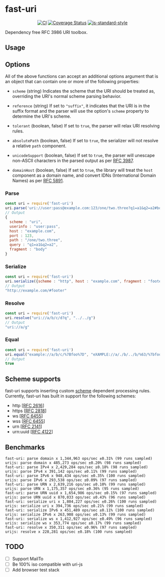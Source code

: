 # fast-uri

<div align="center">

[![CI](https://github.com/fastify/fastify/workflows/ci/badge.svg)](https://github.com/fastify/fast-uri/actions/workflows/ci.yml)
[![Coverage Status](https://coveralls.io/repos/github/fastify/fast-uri/badge.svg?branch=add_coveralls)](https://coveralls.io/github/fastify/fast-uri?branch=main)
[![js-standard-style](https://img.shields.io/badge/code%20style-standard-brightgreen.svg?style=flat)](https://standardjs.com/)

</div>

Dependency free RFC 3986 URI toolbox.

## Usage

## Options

All of the above functions can accept an additional options argument that is an object that can contain one or more of the following properties:

*	`scheme` (string)
	Indicates the scheme that the URI should be treated as, overriding the URI's normal scheme parsing behavior.

*	`reference` (string)
	If set to `"suffix"`, it indicates that the URI is in the suffix format and the parser will use the option's `scheme` property to determine the URI's scheme.

*	`tolerant` (boolean, false)
	If set to `true`, the parser will relax URI resolving rules.

*	`absolutePath` (boolean, false)
	If set to `true`, the serializer will not resolve a relative `path` component.

*	`unicodeSupport` (boolean, false)
	If set to `true`, the parser will unescape non-ASCII characters in the parsed output as per [RFC 3987](http://www.ietf.org/rfc/rfc3987.txt).

*	`domainHost` (boolean, false)
	If set to `true`, the library will treat the `host` component as a domain name, and convert IDNs (International Domain Names) as per [RFC 5891](http://www.ietf.org/rfc/rfc5891.txt).

### Parse

```js
const uri = require('fast-uri')
uri.parse('uri://user:pass@example.com:123/one/two.three?q1=a1&q2=a2#body')
// Output
{
  scheme : "uri",
  userinfo : "user:pass",
  host : "example.com",
  port : 123,
  path : "/one/two.three",
  query : "q1=a1&q2=a2",
  fragment : "body"
}
```

### Serialize

```js
const uri = require('fast-uri')
uri.serialize({scheme : "http", host : "example.com", fragment : "footer"})
// Output
"http://example.com/#footer"

```

### Resolve

```js
const uri = require('fast-uri')
uri.resolve("uri://a/b/c/d?q", "../../g") 
// Output
"uri://a/g"
```

### Equal

```js
const uri = require('fast-uri')
uri.equal("example://a/b/c/%7Bfoo%7D", "eXAMPLE://a/./b/../b/%63/%7bfoo%7d")
// Output
true
```

## Scheme supports

fast-uri supports inserting custom [scheme](http://en.wikipedia.org/wiki/URI_scheme) dependent processing rules. Currently, fast-uri has built in support for the following schemes:

*	http \[[RFC 2616](http://www.ietf.org/rfc/rfc2616.txt)\]
*	https \[[RFC 2818](http://www.ietf.org/rfc/rfc2818.txt)\]
*	ws \[[RFC 6455](http://www.ietf.org/rfc/rfc6455.txt)\]
*	wss \[[RFC 6455](http://www.ietf.org/rfc/rfc6455.txt)\]
*	urn \[[RFC 2141](http://www.ietf.org/rfc/rfc2141.txt)\]
*	urn:uuid \[[RFC 4122](http://www.ietf.org/rfc/rfc4122.txt)\]


## Benchmarks

```
fast-uri: parse domain x 1,344,963 ops/sec ±0.31% (99 runs sampled)
urijs: parse domain x 485,273 ops/sec ±0.20% (98 runs sampled)
fast-uri: parse IPv4 x 2,429,284 ops/sec ±0.18% (98 runs sampled)
urijs: parse IPv4 x 391,142 ops/sec ±0.11% (99 runs sampled)
fast-uri: parse IPv6 x 948,434 ops/sec ±0.35% (100 runs sampled)
urijs: parse IPv6 x 293,538 ops/sec ±0.09% (97 runs sampled)
fast-uri: parse URN x 2,639,216 ops/sec ±0.10% (99 runs sampled)
urijs: parse URN x 1,175,357 ops/sec ±0.36% (95 runs sampled)
fast-uri: parse URN uuid x 1,654,986 ops/sec ±0.15% (97 runs sampled)
urijs: parse URN uuid x 870,033 ops/sec ±0.43% (96 runs sampled)
fast-uri: serialize uri x 1,804,227 ops/sec ±0.26% (100 runs sampled)
urijs: serialize uri x 394,736 ops/sec ±0.21% (99 runs sampled)
fast-uri: serialize IPv6 x 451,489 ops/sec ±0.11% (100 runs sampled)
urijs: serialize IPv6 x 263,908 ops/sec ±0.13% (99 runs sampled)
fast-uri: serialize ws x 1,412,927 ops/sec ±0.49% (96 runs sampled)
urijs: serialize ws x 353,774 ops/sec ±0.17% (99 runs sampled)
fast-uri: resolve x 350,311 ops/sec ±0.96% (97 runs sampled)
urijs: resolve x 228,281 ops/sec ±0.18% (100 runs sampled)
```

## TODO

- [ ] Support MailTo
- [ ] Be 100% iso compatible with uri-js
- [ ] Add browser test stack